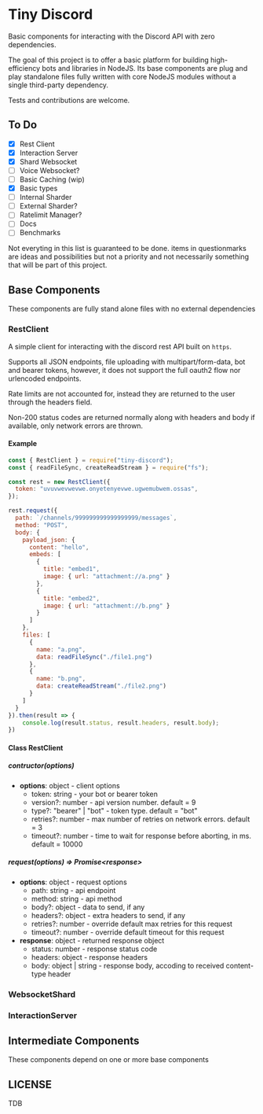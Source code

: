 # Tiny Discord

Basic components for interacting with the Discord API with zero dependencies.

The goal of this project is to offer a basic platform for building high-efficiency bots and libraries in NodeJS. Its base components are plug and play standalone files fully written with core NodeJS modules without a single third-party dependency.

Tests and contributions are welcome.

## To Do

- [x] Rest Client
- [x] Interaction Server
- [x] Shard Websocket
- [ ] Voice Websocket?
- [ ] Basic Caching (wip)
- [x] Basic types
- [ ] Internal Sharder
- [ ] External Sharder?
- [ ] Ratelimit Manager?
- [ ] Docs
- [ ] Benchmarks

Not everyting in this list is guaranteed to be done. items in questionmarks are ideas and possibilities but not a priority and not necessarily something that will be part of this project.

## Base Components

These components are fully stand alone files with no external dependencies

### RestClient

A simple client for interacting with the discord rest API built on `https`.

Supports all JSON endpoints, file uploading with multipart/form-data, bot and bearer tokens, however, it does not support the full oauth2 flow nor urlencoded endpoints.

Rate limits are not accounted for, instead they are returned to the user through the headers field.

Non-200 status codes are returned normally along with headers and body if available, only network errors are thrown.

#### Example

```js
const { RestClient } = require("tiny-discord");
const { readFileSync, createReadStream } = require("fs");

const rest = new RestClient({
  token: "uvuvwevwevwe.onyetenyevwe.ugwemubwem.ossas",
});

rest.request({
  path: `/channels/999999999999999999/messages`,
  method: "POST",
  body: {
    payload_json: {
      content: "hello",
      embeds: [
        {
          title: "embed1",
          image: { url: "attachment://a.png" }
        },
        {
          title: "embed2",
          image: { url: "attachment://b.png" }
        }
      ]
    },
    files: [
      {
        name: "a.png",
        data: readFileSync("./file1.png")
      },
      {
        name: "b.png",
        data: createReadStream("./file2.png")
      }
    ]
  }
}).then(result => {
    console.log(result.status, result.headers, result.body);
})
```

#### Class RestClient

##### contructor(options)

- **options**: object - client options
  - token: string - your bot or bearer token
  - version?: number - api version number. default = 9
  - type?: "bearer" | "bot" - token type. default = "bot"
  - retries?: number - max number of retries on network errors. default = 3
  - timeout?: number - time to wait for response before aborting, in ms. default = 10000

##### request(options) => Promise\<response\>

- **options**: object - request options
  - path: string - api endpoint
  - method: string - api method
  - body?: object - data to send, if any
  - headers?: object - extra headers to send, if any
  - retries?: number - override default max retries for this request
  - timeout?: number - override default timeout for this request
- **response**: object - returned response object
  - status: number - response status code
  - headers: object - response headers
  - body: object | string - response body, accoding to received content-type header

### WebsocketShard

### InteractionServer

## Intermediate Components

These components depend on one or more base components

## LICENSE

TDB
